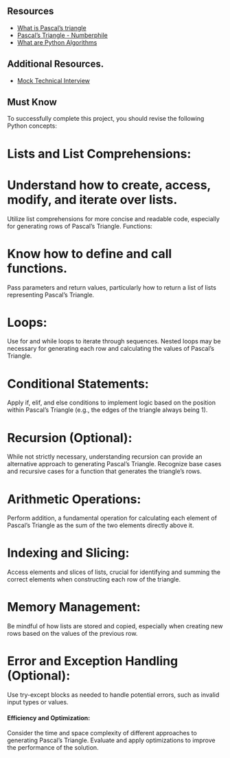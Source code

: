 ## Resources

* [What is Pascal’s triangle](https://www.cuemath.com/algebra/pascals-triangle/)
* [Pascal’s Triangle - Numberphile](https://www.youtube.com/watch?feature=shared&v=0iMtlus-afo)
* [What are Python Algorithms](https://builtin.com/data-science/python-algorithms)

## Additional Resources.

* [Mock Technical Interview](https://www.youtube.com/watch?v=1qw5ITr3k9E)

## Must Know

To successfully complete this project, you should revise the following Python concepts:

# Lists and List Comprehensions:

# Understand how to create, access, modify, and iterate over lists.

Utilize list comprehensions for more concise and readable code, especially for generating rows of Pascal’s Triangle.
Functions:

# Know how to define and call functions.

Pass parameters and return values, particularly how to return a list of lists representing Pascal’s Triangle.

# Loops:

Use for and while loops to iterate through sequences.
Nested loops may be necessary for generating each row and calculating the values of Pascal’s Triangle.

# Conditional Statements:

Apply if, elif, and else conditions to implement logic based on the position within Pascal’s Triangle (e.g., the edges of the triangle always being 1).

# Recursion (Optional):

While not strictly necessary, understanding recursion can provide an alternative approach to generating Pascal’s Triangle.
Recognize base cases and recursive cases for a function that generates the triangle’s rows.

# Arithmetic Operations:

Perform addition, a fundamental operation for calculating each element of Pascal’s Triangle as the sum of the two elements directly above it.

# Indexing and Slicing:

Access elements and slices of lists, crucial for identifying and summing the correct elements when constructing each row of the triangle.

# Memory Management:

Be mindful of how lists are stored and copied, especially when creating new rows based on the values of the previous row.

# Error and Exception Handling (Optional):

Use try-except blocks as needed to handle potential errors, such as invalid input types or values.

#### Efficiency and Optimization:

Consider the time and space complexity of different approaches to generating Pascal’s Triangle.
Evaluate and apply optimizations to improve the performance of the solution.
